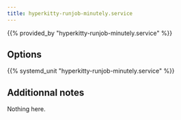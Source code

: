 ```yaml
---
title: hyperkitty-runjob-minutely.service
---
```


{{% provided_by "hyperkitty-runjob-minutely.service" %}}

## Options

{{% systemd_unit "hyperkitty-runjob-minutely.service" %}}

## Additionnal notes

Nothing here.